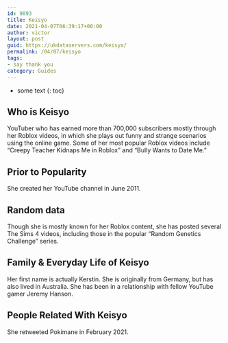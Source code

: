 ```yaml
---
id: 9093
title: Keisyo
date: 2021-04-07T06:39:17+00:00
author: victor
layout: post
guid: https://ukdataservers.com/keisyo/
permalink: /04/07/keisyo
tags:
- say thank you
category: Guides
---
```


* some text
{: toc}


## Who is Keisyo



YouTuber who has earned more than 700,000 subscribers mostly through her Roblox videos, in which she plays out funny and strange scenarios using the online game. Some of her most popular Roblox videos include &#8220;Creepy Teacher Kidnaps Me in Roblox&#8221; and &#8220;Bully Wants to Date Me.&#8221;

                
                
                
## Prior to Popularity



She created her YouTube channel in June 2011. 

                
                
                
## Random data



Though she is mostly known for her Roblox content, she has posted several The Sims 4 videos, including those in the popular &#8220;Random Genetics Challenge&#8221; series. 

                
                
                
## Family & Everyday Life of Keisyo



Her first name is actually Kerstin. She is originally from Germany, but has also lived in Australia. She has been in a relationship with fellow YouTube gamer Jeremy Hanson.

                
                
                
## People Related With Keisyo



She retweeted Pokimane in February 2021.

                
              
            
          
          
          